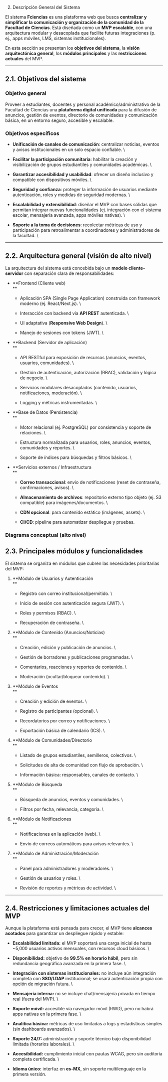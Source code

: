 2. Descripción General del Sistema

El sistema **Fciencias** es una plataforma web que busca **centralizar y simplificar la comunicación y organización de la comunidad de la Facultad de Ciencias**. Está diseñada como un **MVP escalable**, con una arquitectura modular y desacoplada que facilite futuras integraciones (p. ej., apps móviles, LMS, sistemas institucionales).

En esta sección se presentan los **objetivos del sistema**, la **visión arquitectónica general**, los **módulos principales** y las **restricciones actuales** del MVP.


---


## **2.1. Objetivos del sistema**


### **Objetivo general**

Proveer a estudiantes, docentes y personal académico/administrativo de la Facultad de Ciencias una **plataforma digital unificada** para la difusión de anuncios, gestión de eventos, directorio de comunidades y comunicación básica, en un entorno seguro, accesible y escalable.


### **Objetivos específicos**



* **Unificación de canales de comunicación**: centralizar noticias, eventos y avisos institucionales en un solo espacio confiable. \

* **Facilitar la participación comunitaria**: habilitar la creación y visibilización de grupos estudiantiles y comunidades académicas. \

* **Garantizar accesibilidad y usabilidad**: ofrecer un diseño inclusivo y compatible con dispositivos móviles. \

* **Seguridad y confianza**: proteger la información de usuarios mediante autenticación, roles y medidas de seguridad modernas. \

* **Escalabilidad y extensibilidad**: diseñar el MVP con bases sólidas que permitan integrar nuevas funcionalidades (ej. integración con el sistema escolar, mensajería avanzada, apps móviles nativas). \

* **Soporte a la toma de decisiones**: recolectar métricas de uso y participación para retroalimentar a coordinadores y administradores de la facultad. \



---


## **2.2. Arquitectura general (visión de alto nivel)**

La arquitectura del sistema está concebida bajo un **modelo cliente-servidor** con separación clara de responsabilidades:



* **Frontend (Cliente web) \
**
    * Aplicación SPA (Single Page Application) construida con framework moderno (ej. React/Next.js). \

    * Interacción con backend vía **API REST** autenticada. \

    * UI adaptativa (**Responsive Web Design**). \

    * Manejo de sesiones con tokens (JWT). \

* **Backend (Servidor de aplicación) \
**
    * API RESTful para exposición de recursos (anuncios, eventos, usuarios, comunidades). \

    * Gestión de autenticación, autorización (RBAC), validación y lógica de negocio. \

    * Servicios modulares desacoplados (contenido, usuarios, notificaciones, moderación). \

    * Logging y métricas instrumentadas. \

* **Base de Datos (Persistencia) \
**
    * Motor relacional (ej. PostgreSQL) por consistencia y soporte de relaciones. \

    * Estructura normalizada para usuarios, roles, anuncios, eventos, comunidades y reportes. \

    * Soporte de índices para búsquedas y filtros básicos. \

* **Servicios externos / Infraestructura \
**
    * **Correo transaccional**: envío de notificaciones (reset de contraseña, confirmaciones, avisos). \

    * **Almacenamiento de archivos**: repositorio externo tipo objeto (ej. S3 compatible) para imágenes/documentos. \

    * **CDN opcional**: para contenido estático (imágenes, assets). \

    * **CI/CD**: pipeline para automatizar despliegue y pruebas.




### **Diagrama conceptual (alto nivel)**


## **2.3. Principales módulos y funcionalidades**

El sistema se organiza en módulos que cubren las necesidades prioritarias del MVP:



1. **Módulo de Usuarios y Autenticación \
**
    * Registro con correo institucional/permitido. \

    * Inicio de sesión con autenticación segura (JWT). \

    * Roles y permisos (RBAC). \

    * Recuperación de contraseña. \

2. **Módulo de Contenido (Anuncios/Noticias) \
**
    * Creación, edición y publicación de anuncios. \

    * Gestión de borradores y publicaciones programadas. \

    * Comentarios, reacciones y reportes de contenido. \

    * Moderación (ocultar/bloquear contenido). \

3. **Módulo de Eventos \
**
    * Creación y edición de eventos. \

    * Registro de participantes (opcional). \

    * Recordatorios por correo y notificaciones. \

    * Exportación básica de calendario (ICS). \

4. **Módulo de Comunidades/Directorio \
**
    * Listado de grupos estudiantiles, semilleros, colectivos. \

    * Solicitudes de alta de comunidad con flujo de aprobación. \

    * Información básica: responsables, canales de contacto. \

5. **Módulo de Búsqueda \
**
    * Búsqueda de anuncios, eventos y comunidades. \

    * Filtros por fecha, relevancia, categoría. \

6. **Módulo de Notificaciones \
**
    * Notificaciones en la aplicación (web). \

    * Envío de correos automáticos para avisos relevantes. \

7. **Módulo de Administración/Moderación \
**
    * Panel para administradores y moderadores. \

    * Gestión de usuarios y roles. \

    * Revisión de reportes y métricas de actividad. \



---


## **2.4. Restricciones y limitaciones actuales del MVP**

Aunque la plataforma está pensada para crecer, el MVP tiene **alcances acotados** para garantizar un despliegue rápido y estable:



* **Escalabilidad limitada:** el MVP soportará una carga inicial de hasta ~5,000 usuarios activos mensuales, con recursos cloud básicos. \

* **Disponibilidad:** objetivo de **99.5% en horario hábil**, pero sin redundancia geográfica avanzada en la primera fase. \

* **Integración con sistemas institucionales:** no incluye aún integración completa con **SSO/LDAP** institucional; se usará autenticación propia con opción de migración futura. \

* **Mensajería interna:** no se incluye chat/mensajería privada en tiempo real (fuera del MVP). \

* **Soporte móvil:** accesible vía navegador móvil (RWD), pero no habrá apps nativas en la primera fase. \

* **Analítica básica:** métricas de uso limitadas a logs y estadísticas simples (sin dashboards avanzados). \

* **Soporte 24/7:** administración y soporte técnico bajo disponibilidad limitada (horarios laborales). \

* **Accesibilidad:** cumplimiento inicial con pautas WCAG, pero sin auditoría completa certificada. \

* **Idioma único:** interfaz en **es-MX**, sin soporte multilenguaje en la primera versión.